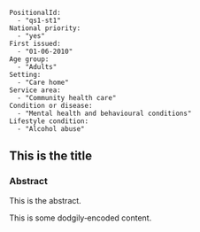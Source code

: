 ```
PositionalId:
  - "qs1-st1"
National priority:
  - "yes"
First issued:
  - "01-06-2010"
Age group:
  - "Adults"
Setting:
  - "Care home"
Service area:
  - "Community health care"
Condition or disease:
  - "Mental health and behavioural conditions"
Lifestyle condition:
  - "Alcohol abuse"
```
This is the title 
----------------------------------------------

### Abstract 

This is the abstract.

This is some dodgily‑encoded content.
